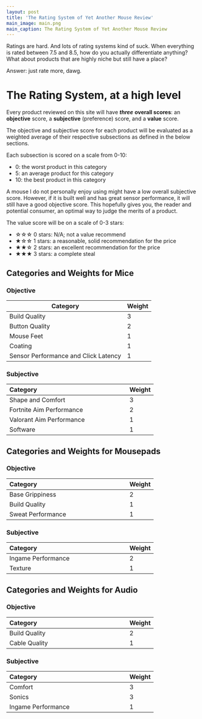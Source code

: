 ```yaml
---
layout: post
title: 'The Rating System of Yet Another Mouse Review'
main_image: main.png
main_caption: The Rating System of Yet Another Mouse Review
---
```


Ratings are hard. And lots of rating systems kind of suck. When everything is rated between 7.5 and 8.5, how do you actually differentiate anything? What about products that are highly niche but still have a place? 

Answer: just rate more, dawg.

# The Rating System, at a high level

Every product reviewed on this site will have ***three*** **overall scores**: an **objective** score, a **subjective** (preference) score, and a **value** score.

The objective and subjective score for each product will be evaluated as a weighted average of their respective subsections as defined in the below sections.

Each subsection is scored on a scale from 0-10:

- 0: the worst product in this category
- 5: an average product for this category
- 10: the best product in this category

A mouse I do not personally enjoy using might have a low overall subjective score. However, if it is built well and has great sensor performance, it will still have a good objective score. This hopefully gives you, the reader and potential consumer, an optimal way to judge the merits of a product.

The value score will be on a scale of 0-3 stars:

- ☆☆☆ 0 stars: N/A; not a value recommend
- ★☆☆ 1 stars: a reasonable, solid recommendation for the price
- ★★☆ 2 stars: an excellent recommendation for the price
- ★★★ 3 stars: a complete steal

## Categories and Weights for Mice

### Objective

| Category                             | Weight |
|--------------------------------------|--------|
| Build Quality                        | 3      |
| Button Quality                       | 2      |
| Mouse Feet                           | 1      |
| Coating                              | 1      |
| Sensor Performance and Click Latency | 1      |

### Subjective 

| Category                     ⠀⠀⠀⠀⠀⠀⠀⠀⠀⠀⠀⠀⠀⠀⠀⠀⠀⠀⠀         | Weight |
|--------------------------------------|--------|
| Shape and Comfort                      | 3      |
| Fortnite Aim Performance                   | 2      |
| Valorant Aim Performance                          | 1      |
| Software                              | 1      |

## Categories and Weights for Mousepads

### Objective

| Category                     ⠀⠀⠀⠀⠀⠀⠀⠀⠀⠀⠀⠀⠀⠀⠀⠀⠀⠀⠀         | Weight |
|--------------------------------------|--------|
| Base Grippiness                     | 2      |
| Build Quality                 | 1      |
| Sweat Performance                        | 1      |


### Subjective

| Category                     ⠀⠀⠀⠀⠀⠀⠀⠀⠀⠀⠀⠀⠀⠀⠀⠀⠀⠀⠀         | Weight |
|--------------------------------------|--------|
| Ingame Performance                     | 2      |
| Texture                 | 1      |

## Categories and Weights for Audio

### Objective

| Category                     ⠀⠀⠀⠀⠀⠀⠀⠀⠀⠀⠀⠀⠀⠀⠀⠀⠀⠀⠀         | Weight |
|--------------------------------------|--------|
| Build Quality                     | 2      |
| Cable Quality                  | 1      |

### Subjective

| Category                     ⠀⠀⠀⠀⠀⠀⠀⠀⠀⠀⠀⠀⠀⠀⠀⠀⠀⠀⠀         | Weight |
|--------------------------------------|--------|
| Comfort                     | 3      |
| Sonics                | 3      |
| Ingame Performance                         | 1      |


